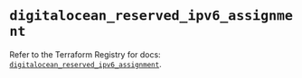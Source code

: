 # `digitalocean_reserved_ipv6_assignment`

Refer to the Terraform Registry for docs: [`digitalocean_reserved_ipv6_assignment`](https://registry.terraform.io/providers/digitalocean/digitalocean/2.51.0/docs/resources/reserved_ipv6_assignment).
